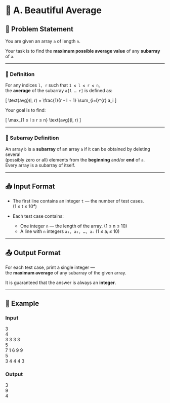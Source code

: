 # 🧩 A. Beautiful Average

## 📘 Problem Statement

You are given an array `a` of length `n`.

Your task is to find the **maximum possible average value** of any **subarray** of `a`.

---

### 🧮 Definition

For any indices `l, r` such that `1 ≤ l ≤ r ≤ n`,  
the **average** of the subarray `a[l … r]` is defined as:

\[
\text{avg}(l, r) = \frac{1}{r - l + 1} \sum_{i=l}^{r} a_i
\]

Your goal is to find:

\[
\max_{1 ≤ l ≤ r ≤ n} \text{avg}(l, r)
\]

---

### 🧩 Subarray Definition

An array `b` is a **subarray** of an array `a` if it can be obtained by deleting several  
(possibly zero or all) elements from the **beginning** and/or **end** of `a`.  
Every array is a subarray of itself.

---

## 📥 Input Format

- The first line contains an integer `t` — the number of test cases.  
  (1 ≤ t ≤ 10⁴)

- Each test case contains:
  - One integer `n` — the length of the array. (1 ≤ n ≤ 10)
  - A line with `n` integers `a₁, a₂, …, aₙ` (1 ≤ aᵢ ≤ 10)

---

## 📤 Output Format

For each test case, print a single integer —  
the **maximum average** of any subarray of the given array.

It is guaranteed that the answer is always an **integer**.

---

## 🧩 Example

### Input

3  
4  
3 3 3 3  
5  
7 1 6 9 9  
5  
3 4 4 4 3  


### Output
3  
9  
4  